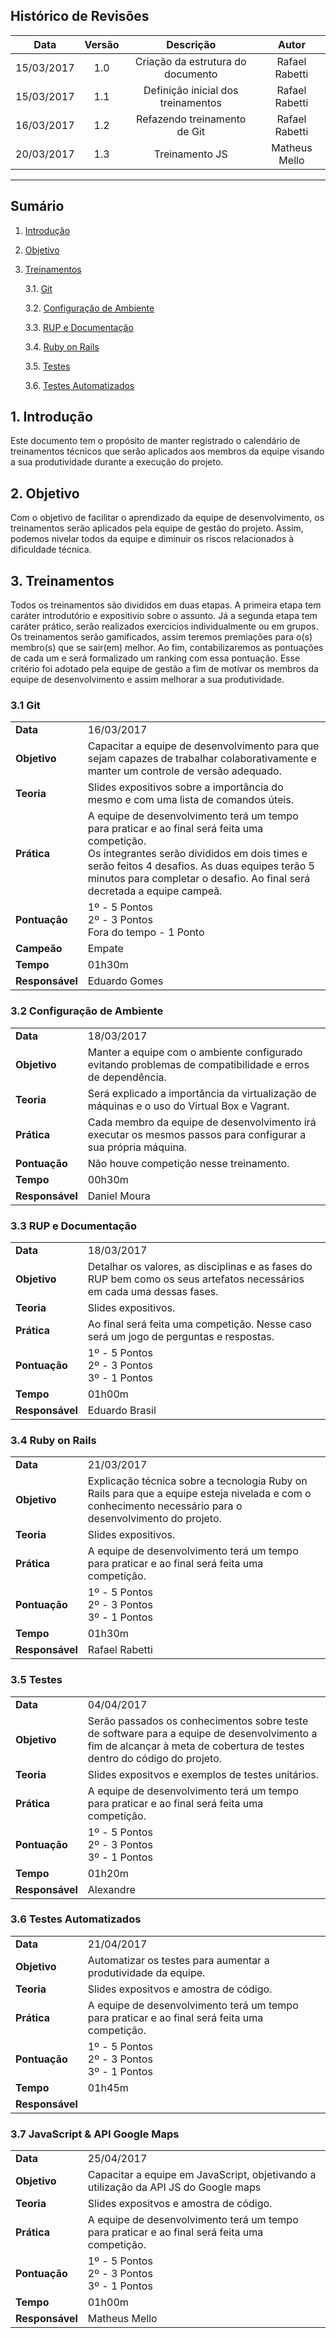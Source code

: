 ## Histórico de Revisões

| Data | Versão | Descrição | Autor |
|:----:|:------:|:---------:|:-----:|
|15/03/2017|1.0|Criação da estrutura do documento|Rafael Rabetti|
|15/03/2017|1.1|Definição inicial dos treinamentos|Rafael Rabetti|
|16/03/2017|1.2|Refazendo treinamento de Git|Rafael Rabetti|
|20/03/2017|1.3|Treinamento JS|Matheus Mello|

***

## Sumário
1.   [Introdução](#1-introdução)

2.   [Objetivo](#2-objetivo)

3.   [Treinamentos](#3-treinamentos)

     3.1. [Git](#31-git)

     3.2. [Configuração de Ambiente](#32-configuração-de-ambiente)

     3.3. [RUP e Documentação](#33-rup-e-documentação)

     3.4. [Ruby on Rails](#34-ruby-on-rails)

     3.5. [Testes](#35-testes)

     3.6. [Testes Automatizados](#36-testes-automatizados)


## 1. Introdução

Este documento tem o propósito de manter registrado o calendário de treinamentos técnicos que serão aplicados aos membros da equipe visando a sua produtividade durante a execução do projeto.

## 2. Objetivo

Com o objetivo de facilitar o aprendizado da equipe de desenvolvimento, os treinamentos serão aplicados pela equipe de gestão do projeto. Assim, podemos nivelar todos da equipe e diminuir os riscos relacionados à dificuldade técnica.

## 3. Treinamentos

Todos os treinamentos são divididos em duas etapas. A primeira etapa tem caráter introdutório e expositivio sobre o assunto. Já a segunda etapa tem caráter prático, serão realizados exercícios individualmente ou em grupos. Os treinamentos serão gamificados, assim teremos premiações para o(s) membro(s) que se sair(em) melhor. Ao fim, contabilizaremos as pontuações de cada um e será formalizado um ranking com essa pontuação. Esse critério foi adotado pela equipe de gestão a fim de motivar os membros da equipe de desenvolvimento e assim melhorar a sua produtividade.

### 3.1 Git

| | |
|-|-|
|**Data**|16/03/2017|
|**Objetivo**|Capacitar a equipe de desenvolvimento para que sejam capazes de trabalhar colaborativamente e manter um controle de versão adequado.|
|**Teoria**|Slides expositivos sobre a importância do mesmo e com uma lista de comandos úteis.|
|**Prática**|A equipe de desenvolvimento terá um tempo para praticar e ao final será feita uma competição. <br /> Os integrantes serão divididos em dois times e serão feitos 4 desafios. As duas equipes terão 5 minutos para completar o desafio. Ao final será decretada a equipe campeã. |
|**Pontuação**|1º - 5 Pontos <br />2º - 3 Pontos <br />Fora do tempo - 1 Ponto |
|**Campeão**|Empate|
|**Tempo**|01h30m|
|**Responsável**|Eduardo Gomes|


### 3.2 Configuração de Ambiente

| | |
|-|-|
|**Data**|18/03/2017|
|**Objetivo**|Manter a equipe com o ambiente configurado evitando problemas de compatibilidade e erros de dependência.|
|**Teoria**|Será explicado a importância da virtualização de máquinas e o uso do Virtual Box e Vagrant.|
|**Prática**|Cada membro da equipe de desenvolvimento irá executar os mesmos passos para configurar a sua própria máquina.|
|**Pontuação**|Não houve competição nesse treinamento. |
|**Tempo**|00h30m|
|**Responsável**|Daniel Moura|

### 3.3 RUP e Documentação


| | |
|-|-|
|**Data**|18/03/2017|
|**Objetivo**|Detalhar os valores, as disciplinas e as fases do RUP bem como os seus artefatos necessários em cada uma dessas fases.|
|**Teoria**|Slides expositivos.|
|**Prática**|Ao final será feita uma competição. Nesse caso será um jogo de perguntas e respostas. |
|**Pontuação**|1º - 5 Pontos <br />2º - 3 Pontos <br />3º - 1 Pontos |
|**Tempo**|01h00m|
|**Responsável**|Eduardo Brasil|

### 3.4 Ruby on Rails


| | |
|-|-|
|**Data**|21/03/2017|
|**Objetivo**|Explicação técnica sobre a tecnologia Ruby on Rails para que a equipe esteja nivelada e com o conhecimento necessário para o desenvolvimento do projeto.|
|**Teoria**|Slides expositivos.|
|**Prática**|A equipe de desenvolvimento terá um tempo para praticar e ao final será feita uma competição.|
|**Pontuação**|1º - 5 Pontos <br />2º - 3 Pontos <br />3º - 1 Pontos |
|**Tempo**|01h30m|
|**Responsável**|Rafael Rabetti|

### 3.5 Testes


| | |
|-|-|
|**Data**|04/04/2017|
|**Objetivo**|Serão passados os conhecimentos sobre teste de software para a equipe de desenvolvimento a fim de alcançar à meta de cobertura de testes dentro do código do projeto.|
|**Teoria**|Slides expositvos e exemplos de testes unitários.|
|**Prática**|A equipe de desenvolvimento terá um tempo para praticar e ao final será feita uma competição.|
|**Pontuação**|1º - 5 Pontos <br />2º - 3 Pontos <br />3º - 1 Pontos |
|**Tempo**|01h20m|
|**Responsável**|Alexandre |

### 3.6 Testes Automatizados


| | |
|-|-|
|**Data**|21/04/2017|
|**Objetivo**|Automatizar os testes para aumentar a produtividade da equipe.|
|**Teoria**|Slides expositvos e amostra de código.|
|**Prática**|A equipe de desenvolvimento terá um tempo para praticar e ao final será feita uma competição.|
|**Pontuação**|1º - 5 Pontos <br />2º - 3 Pontos <br />3º - 1 Pontos |
|**Tempo**|01h45m|
|**Responsável**|

### 3.7 JavaScript & API Google Maps


| | |
|-|-|
|**Data**|25/04/2017|
|**Objetivo**|Capacitar a equipe em JavaScript, objetivando a utilização da API JS do Google maps|
|**Teoria**|Slides expositvos e amostra de código.|
|**Prática**|A equipe de desenvolvimento terá um tempo para praticar e ao final será feita uma competição.|
|**Pontuação**|1º - 5 Pontos <br />2º - 3 Pontos <br />3º - 1 Pontos |
|**Tempo**|01h00m|
|**Responsável**|Matheus Mello |

